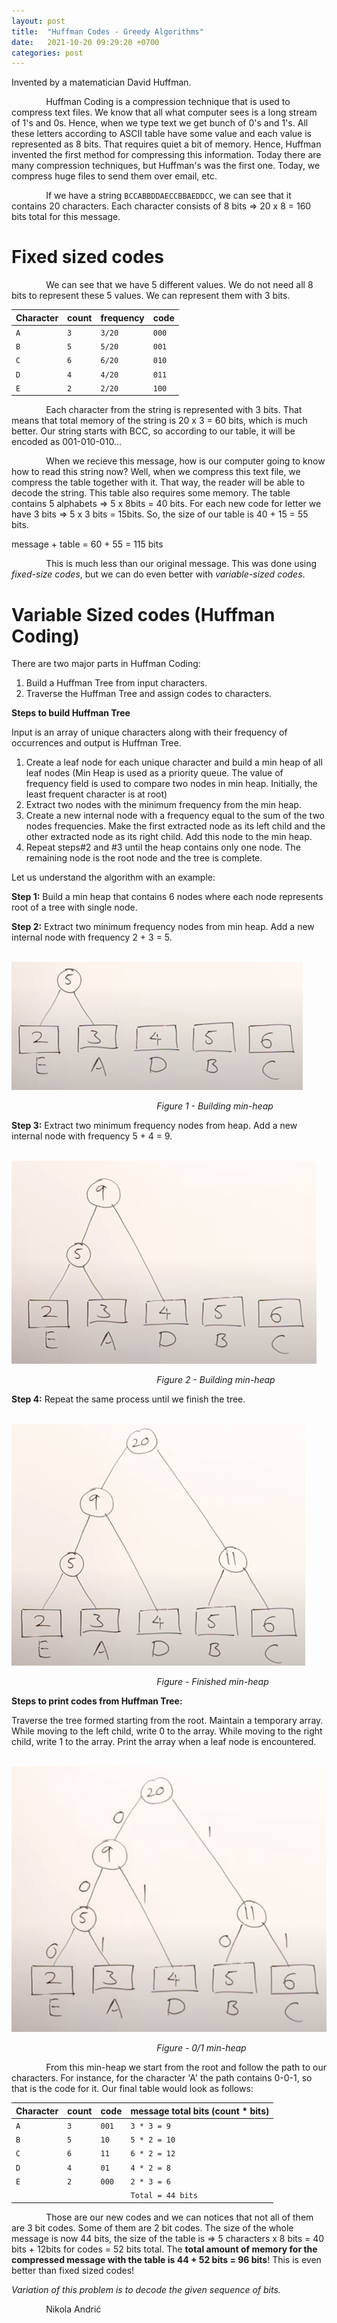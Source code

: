 ```yaml
---
layout: post
title:  "Huffman Codes - Greedy Algorithms"
date:   2021-10-20 09:29:20 +0700
categories: post
---
```


 Invented by a matematician David Huffman.
 
 &nbsp;&nbsp;&nbsp;&nbsp;&nbsp;&nbsp;&nbsp;&nbsp;&nbsp;&nbsp;&nbsp;&nbsp;&nbsp;
 Huffman Coding is a compression technique that is used to compress text files. We know that all what computer sees is a long stream of 1's and 0s. Hence, when we type text we get bunch of 0's and 1's. All these letters according to ASCII table have some value and each value is represented as 8 bits. That requires quiet a bit of memory. Hence, Huffman invented the first method for compressing this information. Today there are many compression techniques, but Huffman's was the first one. Today, we compress huge files to send them over email, etc.
 
 &nbsp;&nbsp;&nbsp;&nbsp;&nbsp;&nbsp;&nbsp;&nbsp;&nbsp;&nbsp;&nbsp;&nbsp;&nbsp;
 If we have a string `BCCABBDDAECCBBAEDDCC`, we can see that it contains 20 characters. Each character consists of 8 bits => 20 x 8 = 160 bits total for this message.

# Fixed sized codes

 &nbsp;&nbsp;&nbsp;&nbsp;&nbsp;&nbsp;&nbsp;&nbsp;&nbsp;&nbsp;&nbsp;&nbsp;&nbsp;
 We can see that we have 5 different values. We do not need all 8 bits to represent these 5 values. We can represent them with 3 bits.
 
  <div class="overflow-table" markdown="block">

| Character  |  count  | frequency  |  code  |   
| :----------|  :----  |  :-------  |  :---  | 
|     `A`    |   `3`   |   `3/20`   |  `000` |
|     `B`    |   `5`   |   `5/20`   |  `001` |
|     `C`    |   `6`   |   `6/20`   |  `010` |
|     `D`    |   `4`   |   `4/20`   |  `011` |
|     `E`    |   `2`   |   `2/20`   |  `100` |

</div>

 &nbsp;&nbsp;&nbsp;&nbsp;&nbsp;&nbsp;&nbsp;&nbsp;&nbsp;&nbsp;&nbsp;&nbsp;&nbsp;
 Each character from the string is represented with 3 bits. That means that total memory of the string is 20 x 3 = 60 bits, which is much better. Our string starts with BCC, so according to our table, it will be encoded as 001-010-010... 
 
 
 &nbsp;&nbsp;&nbsp;&nbsp;&nbsp;&nbsp;&nbsp;&nbsp;&nbsp;&nbsp;&nbsp;&nbsp;&nbsp;
 When we recieve this message, how is our computer going to know how to read this string now? Well, when we compress this text file, we compress the table together with it. That way, the reader will be able to decode the string. This table also requires some memory. The table contains 5 alphabets => 5 x 8bits = 40 bits. For each new code for letter we have 3 bits => 5 x 3 bits = 15bits. So, the size of our table is 40 + 15 = 55 bits.
 
 message + table = 60 + 55 = 115 bits
 
  &nbsp;&nbsp;&nbsp;&nbsp;&nbsp;&nbsp;&nbsp;&nbsp;&nbsp;&nbsp;&nbsp;&nbsp;&nbsp;
 This is much less than our original message. This was done using *fixed-size codes*, but we can do even better with *variable-sized codes*.
 
# Variable Sized codes (Huffman Coding)

 There are two major parts in Huffman Coding:
 
 1. Build a Huffman Tree from input characters.
 2. Traverse the Huffman Tree and assign codes to characters.

**Steps to build Huffman Tree**

 Input is an array of unique characters along with their frequency of occurrences and output is Huffman Tree. 

 1. Create a leaf node for each unique character and build a min heap of all leaf nodes (Min Heap is used as a priority queue. The value of frequency field is used to compare two nodes in min heap. Initially, the least frequent character is at root)
 2. Extract two nodes with the minimum frequency from the min heap.
 3. Create a new internal node with a frequency equal to the sum of the two nodes frequencies. Make the first extracted node as its left child and the other extracted node as its right child. Add this node to the min heap.
 4. Repeat steps#2 and #3 until the heap contains only one node. The remaining node is the root node and the tree is complete.

 Let us understand the algorithm with an example:

 **Step 1:** Build a min heap that contains 6 nodes where each node represents root of a tree with single node.
 
 **Step 2:** Extract two minimum frequency nodes from min heap. Add a new internal node with frequency 2 + 3 = 5.
 
 &nbsp;&nbsp;&nbsp;&nbsp;&nbsp;&nbsp;&nbsp;&nbsp;&nbsp;&nbsp;&nbsp;&nbsp;&nbsp;&nbsp;&nbsp;&nbsp;&nbsp;&nbsp; 
![min-heap](../../assets/posts_images/huffman_0.png)

&nbsp;&nbsp;&nbsp;&nbsp;&nbsp;&nbsp;&nbsp;&nbsp;&nbsp;&nbsp;&nbsp;&nbsp;&nbsp;&nbsp;&nbsp;&nbsp;&nbsp;&nbsp;&nbsp;&nbsp;&nbsp;&nbsp;&nbsp;&nbsp;&nbsp;&nbsp;&nbsp;&nbsp;&nbsp;&nbsp;&nbsp;&nbsp;&nbsp;&nbsp;&nbsp;&nbsp;&nbsp;&nbsp;&nbsp;&nbsp;&nbsp;&nbsp;&nbsp;&nbsp;&nbsp;&nbsp;&nbsp;&nbsp;&nbsp;&nbsp;&nbsp;&nbsp;&nbsp;&nbsp;&nbsp;&nbsp;&nbsp;&nbsp;&nbsp;*Figure 1 - Building min-heap*

 **Step 3:** Extract two minimum frequency nodes from heap. Add a new internal node with frequency 5 + 4 = 9.

&nbsp;&nbsp;&nbsp;&nbsp;&nbsp;&nbsp;&nbsp;&nbsp;&nbsp;&nbsp;&nbsp;&nbsp;&nbsp;&nbsp;&nbsp;&nbsp;&nbsp;&nbsp; 
![min-heap](../../assets/posts_images/huffman_1.png)

&nbsp;&nbsp;&nbsp;&nbsp;&nbsp;&nbsp;&nbsp;&nbsp;&nbsp;&nbsp;&nbsp;&nbsp;&nbsp;&nbsp;&nbsp;&nbsp;&nbsp;&nbsp;&nbsp;&nbsp;&nbsp;&nbsp;&nbsp;&nbsp;&nbsp;&nbsp;&nbsp;&nbsp;&nbsp;&nbsp;&nbsp;&nbsp;&nbsp;&nbsp;&nbsp;&nbsp;&nbsp;&nbsp;&nbsp;&nbsp;&nbsp;&nbsp;&nbsp;&nbsp;&nbsp;&nbsp;&nbsp;&nbsp;&nbsp;&nbsp;&nbsp;&nbsp;&nbsp;&nbsp;&nbsp;&nbsp;&nbsp;&nbsp;&nbsp;*Figure 2 - Building min-heap*

 **Step 4:** Repeat the same process until we finish the tree.
 
 &nbsp;&nbsp;&nbsp;&nbsp;&nbsp;&nbsp;&nbsp;&nbsp;&nbsp;&nbsp;&nbsp;&nbsp;&nbsp;&nbsp;&nbsp;&nbsp;&nbsp;&nbsp; 
![min-heap](../../assets/posts_images/huffman_3.png)

&nbsp;&nbsp;&nbsp;&nbsp;&nbsp;&nbsp;&nbsp;&nbsp;&nbsp;&nbsp;&nbsp;&nbsp;&nbsp;&nbsp;&nbsp;&nbsp;&nbsp;&nbsp;&nbsp;&nbsp;&nbsp;&nbsp;&nbsp;&nbsp;&nbsp;&nbsp;&nbsp;&nbsp;&nbsp;&nbsp;&nbsp;&nbsp;&nbsp;&nbsp;&nbsp;&nbsp;&nbsp;&nbsp;&nbsp;&nbsp;&nbsp;&nbsp;&nbsp;&nbsp;&nbsp;&nbsp;&nbsp;&nbsp;&nbsp;&nbsp;&nbsp;&nbsp;&nbsp;&nbsp;&nbsp;&nbsp;&nbsp;&nbsp;&nbsp;*Figure  - Finished min-heap*

 **Steps to print codes from Huffman Tree:**
 
 Traverse the tree formed starting from the root. Maintain a temporary array. While moving to the left child, write 0 to the array. While moving to the right child, write 1 to the array. Print the array when a leaf node is encountered.
 
 &nbsp;&nbsp;&nbsp;&nbsp;&nbsp;&nbsp;&nbsp;&nbsp;&nbsp;&nbsp;&nbsp;&nbsp;&nbsp;&nbsp;&nbsp;&nbsp;&nbsp;&nbsp; 
![min-heap](../../assets/posts_images/huffman_4.png)

&nbsp;&nbsp;&nbsp;&nbsp;&nbsp;&nbsp;&nbsp;&nbsp;&nbsp;&nbsp;&nbsp;&nbsp;&nbsp;&nbsp;&nbsp;&nbsp;&nbsp;&nbsp;&nbsp;&nbsp;&nbsp;&nbsp;&nbsp;&nbsp;&nbsp;&nbsp;&nbsp;&nbsp;&nbsp;&nbsp;&nbsp;&nbsp;&nbsp;&nbsp;&nbsp;&nbsp;&nbsp;&nbsp;&nbsp;&nbsp;&nbsp;&nbsp;&nbsp;&nbsp;&nbsp;&nbsp;&nbsp;&nbsp;&nbsp;&nbsp;&nbsp;&nbsp;&nbsp;&nbsp;&nbsp;&nbsp;&nbsp;&nbsp;&nbsp;*Figure  - 0/1 min-heap*

 &nbsp;&nbsp;&nbsp;&nbsp;&nbsp;&nbsp;&nbsp;&nbsp;&nbsp;&nbsp;&nbsp;&nbsp;&nbsp;
 From this min-heap we start from the root and follow the path to our characters. For instance, for the character 'A' the path contains 0-0-1, so that is the code for it. Our final table would look as follows:

   <div class="overflow-table" markdown="block">

| Character  |  count  |   code  |  message total bits (count * bits) | 
| :----------|  :----  |   :---  |  :-------------------------------  |
|     `A`    |   `3`   |   `001` |              `3 * 3 = 9`           |
|     `B`    |   `5`   |   `10`  |              `5 * 2 = 10`          |
|     `C`    |   `6`   |   `11`  |              `6 * 2 = 12`          |
|     `D`    |   `4`   |   `01`  |              `4 * 2 = 8`           |
|     `E`    |   `2`   |   `000` |              `2 * 3 = 6`           |
|            |         |         |           `Total = 44 bits`        |
 
</div>

 &nbsp;&nbsp;&nbsp;&nbsp;&nbsp;&nbsp;&nbsp;&nbsp;&nbsp;&nbsp;&nbsp;&nbsp;&nbsp;
 Those are our new codes and we can notices that not all of them are 3 bit codes. Some of them are 2 bit codes. The size of the whole message is now 44 bits, the size of the table is => 5 characters x 8 bits = 40 bits + 12bits for codes = 52 bits total. The **total amount of memory for the compressed message with the table is 44 + 52 bits = 96 bits**! This is even better than fixed sized codes!
 
 *Variation of this problem is to decode the given sequence of bits.*
 
 &nbsp;&nbsp;&nbsp;&nbsp;&nbsp;&nbsp;&nbsp;&nbsp;&nbsp;&nbsp;&nbsp;&nbsp;&nbsp;
 Nikola Andrić

 
